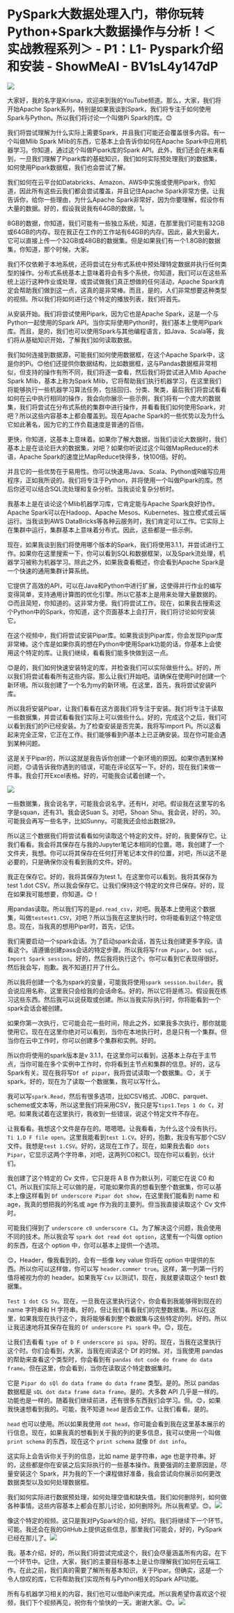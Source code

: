 # PySpark大数据处理入门，带你玩转Python+Spark大数据操作与分析！＜实战教程系列＞ - P1：L1- Pyspark介绍和安装 - ShowMeAI - BV1sL4y147dP

![](img/ee846c25d771f30e25168217f8991826_0.png)

大家好，我的名字是Krisna，欢迎来到我的YouTube频道。那么，大家，我们将开始Apache Spark系列，特别是如果我谈到Spark，我们将专注于如何使用Spark与Python。所以我们将讨论一个叫做Pi Spark的库。😊

我们将尝试理解为什么实际上需要Spark，并且我们可能还会覆盖很多内容。有一个叫做Mlib Spark Mlib的东西，它基本上会告诉你如何在Apache Spark中应用机器学习。你知道，通过这个叫做Pipark库的Spark API。此外，我们还会在未来看到，一旦我们理解了Pipark库的基础知识，我们如何实际预处理我们的数据集，如何使用Pipark数据框，我们也会尝试了解。

我们如何在云平台如Databricks、Amazon、AWS中实施或使用Pipark，你知道，因此所有这些云我们都会尝试覆盖，并且记住Apache Spark非常方便。让我告诉你，给你一些理由，为什么Apache Spark非常好，因为你要理解，假设你有大量的数据。好的，假设我说我有64GB的数据，1。

8GB的数据，你知道，我们可能有一些独立系统，知道，在那里我们可能有32GB或64GB的内存。现在我正在工作的工作站有64GB的内存。因此，最大到最大，它可以直接上传一个32GB或48GB的数据集。但是如果我们有一个1.8GB的数据集，你知道，那个时候，大家。

我们不仅依赖于本地系统，还将尝试在分布式系统中预处理特定数据并执行任何类型的操作。分布式系统基本上意味着将会有多个系统，你知道，我们可以在这些系统上运行这种作业或处理，或尝试做我们真正想做的任何活动，Apache Spark肯定会帮助我们做到这一点，这真的是非常棒。而且，是的，人们非常想要这种类型的视频。所以我们将如何进行这个特定的播放列表，我们将首先。

从安装开始。我们将尝试使用Pipark，因为它也是Apache Spark，这是一个与Python一起使用的Spark API。当你实际使用Python时，我们基本上使用Pipark库。而且，是的，我们也可以使用Spark与其他编程语言，如Java、Scala等，我们将从基础知识开始，了解我们如何读取数据。

我们如何连接到数据源，可能我们如何使用数据框，在这个Apache Spark中，这是你的Pi。😊他们还提供你数据结构，比如数据框，这与Pandas数据框非常相似，但支持的操作有所不同，我们将逐一查看，然后我们将尝试进入Mlib Apache Spark Mlib，基本上称为Spark Mlib，它将帮助我们执行机器学习，在这里我们将能够执行一些机器学习算法任务，包括回归、分类、聚类，最后我们将尝试看看如何在云中执行相同的操作，我会向你展示一些示例，我们将有一个庞大的数据集，我们将尝试在分布式系统的集群中进行操作，并看看我们如何使用Spark，对吧？所以这些内容基本上都会覆盖到。现在Apache Spark的一些优势以及为什么它如此著名，因为它的工作负载速度是普通的百倍。

更快，你知道，这基本上意味着。如果你了解大数据，当我们谈论大数据时，我们基本上是在谈论巨大的数据集，对吧？如果你听说过这个叫做MapReduce的术语，Apache Spark的速度比MapReduce快得多，快100倍。好的。

并且它的一些优势在于易用性。你可以快速用Java、Scala、Python或R编写应用程序，正如我所说的。我们将专注于Python，并将使用一个叫做Pipark的库。然后你还可以结合SQL流处理和复杂分析。当我谈论复杂分析时。

我基本上是在谈论这个Mlib机器学习库，它肯定能与Apache Spark良好协作。Apache Spark可以在Hadoop、Apache Mesos、Kubernetes、独立模式或云端运行。当我谈到AWS DataBricks等各种云服务时，我们肯定可以工作。它实际上在集群中运行，集群基本上意味着分布式。因此，这些都是一些示例。

现在，如果我谈到我们将使用哪个版本的Spark，我们将使用3.1.1，并尝试进行工作。如果你在这里搜索一下，你可以看到SQL和数据框架，以及Spark流处理，机器学习被称为机器学习。除此之外，如果我查看概述，你会看到Apache Spark是一个快速的通用集群计算系统。

它提供了高效的API，可以在Java和Python中进行扩展，这使得并行作业的编写变得简单，支持通用计算图的优化引擎。所以它基本上是用来处理大量数据的。😊而且简短，你知道的。这非常方便。我们将尝试工作。现在，如果我去搜索这个Python中的Spark，你知道，这个页面基本上会打开，我们将讨论如何安装它。

在这个视频中，我们将尝试安装Pipar库。如果我谈到Pipar库，你会发现Pipar库非常棒。这个库是如果你真的想在Python中使用Spark功能的话，你基本上会使用这个特定的库。让我们继续，看看我们能多快做到这一点。

😊是的，我们如何快速安装特定的库，并检查我们可以实际做些什么。好的，所以我们将尝试看看所有这些内容。那么让我们开始吧。请确保在使用Pi时创建一个新环境。所以我创建了一个名为my的新环境。在这里，首先，我将尝试安装Pi库。

所以我将安装Pipar，让我们看看在这方面我们将专注于安装。我们将专注于读取一些数据集，并尝试看看我们实际上可以做些什么。好的，完成这个之后，我们可以看到我们的Pi已经安装。为了检查安装是否完美，我将写import Pi。所以这看起来完全正常，它正在工作。我们能够看到Pi基本上已正确安装。现在你可能会遇到某种问题。

这是关于Pipar的，所以这就是我告诉你创建一个新环境的原因。如果你遇到某种问题，😊请告诉我你遇到的错误，可能在评论区写一下。好的，现在我们来做一件事。我会打开Excel表格。好的，可能我会试着创建一个。

![](img/ee846c25d771f30e25168217f8991826_2.png)

一些数据集，我会说名字，可能我会说名字。还有H，对吧。假设我在这里写的名字是squan，还有31。我会说Suan S。对吧，Shoan Shu。我会说，好的，30。可能我会再写一些名字，比如Sunny。可能我还会给出数据29。

所以这三个数据我们将尝试看看如何读取这个特定的文件。好的，我要保存它。让我们看看。我会将其保存在与我的Jupyter笔记本相同的位置。嗯，我创建了一个文件夹，我想。你可以将其保存在任何打开笔记本文件的位置，对吧，所以这不是必要的，只是确保你没有看到我的文件。好的。

我正在保存它。好的，我将其保存为test 1。在这里你可以看到。我将其保存为test 1.dot CSV。所以我会保存它。让我们保持这个特定的文件已保存。好的，现在如果我可能想要，你知道。😊！[](img/ee846c25d771f30e25168217f8991826_4.png)

用pandas读取。所以我们写的是`pd.read_csv`，对吧。我基本上使用这个数据集，叫做`testest1.CSV`，对吧？所以当我在这里执行时，你将能看到这个特定信息。现在，当我真的想用Pipar时，首先，记住。

我们需要启动一个spark会话。为了启动spark会话，首先让我创建更多字段。请看这个。请遵循创建pass会话的特定步骤。所以我将写`from Pipar`，`Dot sqL`，`Import Spark session`。好的，然后我将执行这个。你可以看到它表现得很好。然后我会写，抱歉。我不知道打开了什么。

所以我将创建一个名为spark的变量，可能我将使用`spark session.builder`。我会说应用名称，这里我只会给我的会话命名。好的，所以它将是练习。假设我在练习这些东西。然后我可以说获取或创建。所以当我实际执行时，你将能看到一个spark会话会被创建。

如果你第一次执行，它可能会花一些时间，除此之外，如果我多次执行，那你就能使用它。现在在这里你绝对可以看到，当你在本地执行时，总是只有一个集群。但当你在云中工作时，你可以创建多个集群和实例。好的。

所以你将使用的spark版本是v 3.1.1，在这里你可以看到，这基本上存在于主节点，当你可能在多个实例中工作时，你将看到主节点和集群的信息。好的，这与Spark有关。现在我将写`Df of pipar`，我将尝试读取一个数据集。😊，关于spark。好的，现在为了读取一个数据集，我可以写什么。

我可以写`spark.Read`，然后有很多选项，比如CSV格式、JDBC、parquet、scheme或文本等，所以这里我们将采用CSV，我只是写`tips1.Teps 1 do C`，对吧。如果我试着在这里执行，我收到一些错误，说这个特定文件不存在。

让我看看。我想这个文件是存在的。嗯嗯嗯。让我看看，为什么这个没有执行。`Ti 1.D F file open`。这里我能看到`test 1.CV`。好的，抱歉，我没有写那个CSV文件。我想是`test 1.CSV`。好的，这现在工作了。现在，如果我去看`D dots Pipar`，它显示这两个字符串，对吧，这两列C0和C1。现在你可以看到，伙计们。

我创建了这个特定的 Cv 文件，它只是将 A B 作为默认列，可能它在说 C0 和 C1。所以我们实际上可以做的是，可能如果你真的想看到整个数据集，你可以基本上像这样看到 `Df underscore Pipar dot show`，在这里我们能看到 name 和 age，我真的想把我的列名或 age 作为我的主要列。但当我直接读取这个 Cv 文件时。

可能我们得到了 `underscore c0 underscore C1`。为了解决这个问题，我会使用不同的技术。所以我会写 `spark dot read dot option`，这里有一个叫做 option 的东西，在这个 option 中，你可以基本上提供一个选项。

😊，Header，像我看到的，会有一些像 key value 你将在 option 中提供的东西。所以你可以这样做，你可以写 `header.commer true`。这样，第一列第一行的值将被视为你的 header。如果我写 `Csv` 以测试1，现在，我就要读取这个 test1 数据集。

`Test 1 dot CS Sv`。现在，一旦我在这里执行这个，你会看到我能够得到现在的 name 字符串和 H 字符串。好的，但让我们看看我们的完整数据集。所以在这里，如果我现在执行这个，我将能够看到整个数据集与这些特定的列。好的。所以让我迅速地将其保存在我的 `Df underscore Pi spark` 中。😊，现在。

让我们去看看 `type of D F underscore pi spa`。好的。现在，当我在这里执行这个时。你们会看到，大家，当我在阅读这个 Df 的时候。对，当我使用 pandas 的帮助来查看这个类型时，你会看到有 `pandas dot code do frame do data frame`。但在这里，你会看到，当你在读取这个特定数据集时。

它是 `Pipar do sQl do data frame do data frame` 类型。是的。所以 pandas 数据框是 `sQL dot data frame data frame`。是的。大多数 API 几乎是一样的。功能也是一样的。随着我们继续前进，还有很多东西我们会学习。但。😊，如果我快速想看到我的。可能，我不知道 `head` 是否会工作。让我们看看。是的。

`head` 也可以使用。所以如果我使用 `dot head`，你可能会看到我在这里基本展示的行信息。现在，如果我真的想看到关于我的列的更多信息，我可以使用一个叫做 `print schema` 的东西，现在这个 `print schema` 就像 `Df dot info`。

这实际上会告诉你关于列的信息，比如 name 是字符串，age 也是字符串。好的，这些都是你在安装之后实际执行的一些基本操作。我要强调的主要原因是，尽量安装这个 Spark，并为我的下一个课程做好准备，我会尝试向你展示如何更改数据类型以及如何处理数据框。

我们如何实际进行数据预处理，如何处理空值和缺失值。我们如何删除列，如何做各种事情。这些内容基本上都会在那儿讨论，如何删除列。所以我希望。😊。![](img/ee846c25d771f30e25168217f8991826_6.png)

像这个特定的视频。这只是我对PySpark的介绍，好的。我们将继续下一个环节。可能。我还会在我的GitHub上提供这些信息，那里我们可能会，好的，PySpark已经在那儿了。![](img/ee846c25d771f30e25168217f8991826_8.png)

我。基本介绍，好的，所以我们将尝试完成这个，我们会尽量涵盖所有内容。在下一个环节中。记住，大家，我们的主要目标基本上是让你理解我们如何在云端工作。在此之前，我们真的需要了解所有基本知识，关于Pipar。但确实，这是一个令人惊叹的库，它将帮助我们实现所有与Python相关的Spark API功能。

所有与机器学习相关的内容，我们也可以借助Pi来完成。所以我希望你喜欢这个视频，我们下个视频再见，祝你有个愉快的一天。谢谢大家。😊。![](img/ee846c25d771f30e25168217f8991826_10.png)

